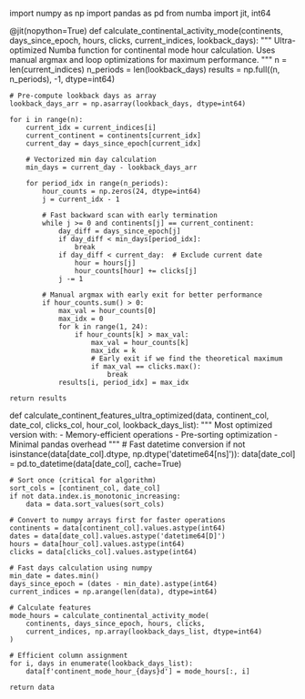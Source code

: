 import numpy as np
import pandas as pd
from numba import jit, int64

@jit(nopython=True)
def calculate_continental_activity_mode(continents, days_since_epoch, hours, clicks, current_indices, lookback_days):
    """
    Ultra-optimized Numba function for continental mode hour calculation.
    Uses manual argmax and loop optimizations for maximum performance.
    """
    n = len(current_indices)
    n_periods = len(lookback_days)
    results = np.full((n, n_periods), -1, dtype=int64)
    
    # Pre-compute lookback days as array
    lookback_days_arr = np.asarray(lookback_days, dtype=int64)
    
    for i in range(n):
        current_idx = current_indices[i]
        current_continent = continents[current_idx]
        current_day = days_since_epoch[current_idx]
        
        # Vectorized min day calculation
        min_days = current_day - lookback_days_arr
        
        for period_idx in range(n_periods):
            hour_counts = np.zeros(24, dtype=int64)
            j = current_idx - 1
            
            # Fast backward scan with early termination
            while j >= 0 and continents[j] == current_continent:
                day_diff = days_since_epoch[j]
                if day_diff < min_days[period_idx]:
                    break
                if day_diff < current_day:  # Exclude current date
                    hour = hours[j]
                    hour_counts[hour] += clicks[j]
                j -= 1
            
            # Manual argmax with early exit for better performance
            if hour_counts.sum() > 0:
                max_val = hour_counts[0]
                max_idx = 0
                for k in range(1, 24):
                    if hour_counts[k] > max_val:
                        max_val = hour_counts[k]
                        max_idx = k
                        # Early exit if we find the theoretical maximum
                        if max_val == clicks.max():
                            break
                results[i, period_idx] = max_idx
                
    return results

def calculate_continent_features_ultra_optimized(data, continent_col, date_col, clicks_col, hour_col, lookback_days_list):
    """
    Most optimized version with:
    - Memory-efficient operations
    - Pre-sorting optimization
    - Minimal pandas overhead
    """
    # Fast datetime conversion
    if not isinstance(data[date_col].dtype, np.dtype('datetime64[ns]')):
        data[date_col] = pd.to_datetime(data[date_col], cache=True)
    
    # Sort once (critical for algorithm)
    sort_cols = [continent_col, date_col]
    if not data.index.is_monotonic_increasing:
        data = data.sort_values(sort_cols)
    
    # Convert to numpy arrays first for faster operations
    continents = data[continent_col].values.astype(int64)
    dates = data[date_col].values.astype('datetime64[D]')
    hours = data[hour_col].values.astype(int64)
    clicks = data[clicks_col].values.astype(int64)
    
    # Fast days calculation using numpy
    min_date = dates.min()
    days_since_epoch = (dates - min_date).astype(int64)
    current_indices = np.arange(len(data), dtype=int64)
    
    # Calculate features
    mode_hours = calculate_continental_activity_mode(
        continents, days_since_epoch, hours, clicks, 
        current_indices, np.array(lookback_days_list, dtype=int64)
    )
    
    # Efficient column assignment
    for i, days in enumerate(lookback_days_list):
        data[f'continent_mode_hour_{days}d'] = mode_hours[:, i]
    
    return data
